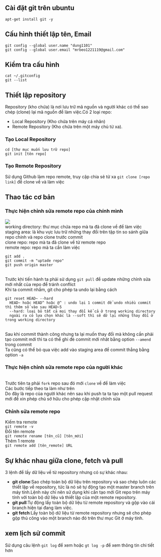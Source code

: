 ## Cài đặt git trên ubuntu
`apt-get install git -y`
## Cấu hình thiết lập tên, Email
```
git config --global user.name "dung1101"
git config --global user.email "mrbeo1221119@gmail.com"
```
## Kiểm tra cấu hình
```
cat ~/.gitconfig
git --list
```
## Thiết lập repository
Repository (kho chứa) là nơi lưu trữ mã nguồn và người khác có thể sao chép (clone) lại mã nguồn để làm việc.Có 2 loại repo:
- Local Repository (Kho chứa trên máy cá nhân)
- Remote Repository (Kho chứa trên một máy chủ từ xa).
###  Tạo Local Repository
```
cd [thư mục muốn lưu trữ repo]
git init [tên repo]
```
###  Tạo Remote Repository
Sử dụng Github làm repo remote, truy cập chia sẻ từ xa
`git clone [repo link]` để clone về và làm việc
## Thao tác cơ bản 
### Thực hiện chỉnh sửa remote repo của chính mình
![](so_do.png)
<br>working directory: thư mục chứa repo mà ta đã clone về để làm việc
<br>staging area: là khu vực lưu trữ những thay đổi trên tập tin so sánh giữa repo chính và repo clone trước commit
<br>clone repo: repo mà ta đã clone về từ remote repo
<br>remote repo: repo mà ta cần làm việc 
```
git add .
git commit -m "uptade repo"
git push origin master
```
<br>Trước khi tiến hành ta phải sử dụng `git pull` để update những chỉnh sửa mới nhất của repo để tránh conflict
<br>Khi ta commit nhầm, git cho phép ta undo lại bằng cách
```
git reset HEAD~ --hard
  HEAD~ hoặc HEAD^ hoặc @^ : undo lại 1 commit để undo nhiều commit thì thêm số vào sau HEAD~5
  --hard: loại bỏ tất cả mọi thay đổi kể cả ở trong working directory 
  ngoài ra có lựa chọn khác là --soft thì sẽ dữ lại những thay đổi ở trong working directory
```
<br>Sau khi commit thành công nhưng ta lại muốn thay đổi mà không cần phải tạo commit mới thì ta có thể ghi đè commit mới nhât bằng option `--amend` trong commit
<br>Ta cũng có thể bỏ qua việc add vào staging area để commit thẳng bằng option `-a`
### Thực hiện chỉnh sửa remote repo của người khác
<br>Trước tiên ta phải `fork` repo sau đó mới `clone` về để làm việc
<br>Các bước tiếp theo ta làm như trên 
<br>Do đây là repo của người khác nên sau khi push ta ta tạo một pull request mới để xin phép chủ sở hữu cho phép cập nhật chỉnh sửa
### Chỉnh sửa remote repo
Kiếm tra remote<br>
`git remote -v`<br>
Đổi tên remote<br>
`git remote rename [tên_cũ] [tên_mới]`<br>
Thêm 1 remote<br>
`git remote add [tên_remote] URL`<br>
## Sự khác nhau giữa clone, fetch và pull
3 lệnh để lấy dữ liệu về từ repository nhưng có sự khác nhau:<br>
* __git clone__:Sao chép toàn bộ dữ liệu trên repository và sao chép luôn các thiết lập về repository, tức là nó sẽ tự động tạo một master branch trên máy tính.Lệnh này chỉ nên sử dụng khi cần tạo mới Git repo trên máy tính với toàn bộ dữ liệu và thiết lập của một remote repository.<br>
* __git pull__:Tự động lấy toàn bộ dữ liệu từ remote repository và gộp vào cái branch hiện tại đang làm việc.<br>
* __git fetch__:Lấy toàn bộ dữ liệu từ remote repository nhưng sẽ cho phép gộp thủ công vào một branch nào đó trên thư mục Git ở máy tính.<br>
## xem lịch sử commit
Sử dụng câu lệnh
`git log` để xem hoặc `gt log -p` để xem thông tin chi tiết hơn
